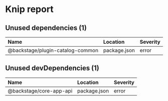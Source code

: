 # Knip report

## Unused dependencies (1)

| Name                             | Location     | Severity |
| :------------------------------- | :----------- | :------- |
| @backstage/plugin-catalog-common | package.json | error    |

## Unused devDependencies (1)

| Name                    | Location     | Severity |
| :---------------------- | :----------- | :------- |
| @backstage/core-app-api | package.json | error    |
